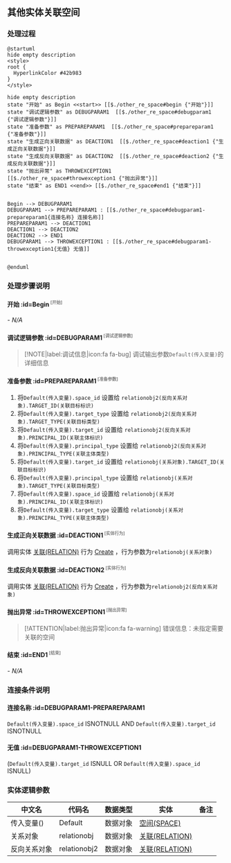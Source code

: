 ## 其他实体关联空间 <!-- {docsify-ignore-all} -->

   

### 处理过程

```plantuml
@startuml
hide empty description
<style>
root {
  HyperlinkColor #42b983
}
</style>

hide empty description
state "开始" as Begin <<start>> [[$./other_re_space#begin {"开始"}]]
state "调试逻辑参数" as DEBUGPARAM1  [[$./other_re_space#debugparam1 {"调试逻辑参数"}]]
state "准备参数" as PREPAREPARAM1  [[$./other_re_space#prepareparam1 {"准备参数"}]]
state "生成正向关联数据" as DEACTION1  [[$./other_re_space#deaction1 {"生成正向关联数据"}]]
state "生成反向关联数据" as DEACTION2  [[$./other_re_space#deaction2 {"生成反向关联数据"}]]
state "抛出异常" as THROWEXCEPTION1  [[$./other_re_space#throwexception1 {"抛出异常"}]]
state "结束" as END1 <<end>> [[$./other_re_space#end1 {"结束"}]]


Begin --> DEBUGPARAM1
DEBUGPARAM1 --> PREPAREPARAM1 : [[$./other_re_space#debugparam1-prepareparam1{连接名称} 连接名称]]
PREPAREPARAM1 --> DEACTION1
DEACTION1 --> DEACTION2
DEACTION2 --> END1
DEBUGPARAM1 --> THROWEXCEPTION1 : [[$./other_re_space#debugparam1-throwexception1{无值} 无值]]


@enduml
```


### 处理步骤说明

#### 开始 :id=Begin<sup class="footnote-symbol"> <font color=gray size=1>[开始]</font></sup>



*- N/A*
#### 调试逻辑参数 :id=DEBUGPARAM1<sup class="footnote-symbol"> <font color=gray size=1>[调试逻辑参数]</font></sup>



> [!NOTE|label:调试信息|icon:fa fa-bug]
> 调试输出参数`Default(传入变量)`的详细信息


#### 准备参数 :id=PREPAREPARAM1<sup class="footnote-symbol"> <font color=gray size=1>[准备参数]</font></sup>



1. 将`Default(传入变量).space_id` 设置给  `relationobj2(反向关系对象).TARGET_ID(关联目标标识)`
2. 将`Default(传入变量).target_type` 设置给  `relationobj2(反向关系对象).TARGET_TYPE(关联目标类型)`
3. 将`Default(传入变量).target_id` 设置给  `relationobj2(反向关系对象).PRINCIPAL_ID(关联主体标识)`
4. 将`Default(传入变量).principal_type` 设置给  `relationobj2(反向关系对象).PRINCIPAL_TYPE(关联主体类型)`
5. 将`Default(传入变量).target_id` 设置给  `relationobj(关系对象).TARGET_ID(关联目标标识)`
6. 将`Default(传入变量).principal_type` 设置给  `relationobj(关系对象).TARGET_TYPE(关联目标类型)`
7. 将`Default(传入变量).space_id` 设置给  `relationobj(关系对象).PRINCIPAL_ID(关联主体标识)`
8. 将`Default(传入变量).target_type` 设置给  `relationobj(关系对象).PRINCIPAL_TYPE(关联主体类型)`

#### 生成正向关联数据 :id=DEACTION1<sup class="footnote-symbol"> <font color=gray size=1>[实体行为]</font></sup>



调用实体 [关联(RELATION)](module/Base/Relation.md) 行为 [Create](module/Base/Relation#行为) ，行为参数为`relationobj(关系对象)`

#### 生成反向关联数据 :id=DEACTION2<sup class="footnote-symbol"> <font color=gray size=1>[实体行为]</font></sup>



调用实体 [关联(RELATION)](module/Base/Relation.md) 行为 [Create](module/Base/Relation#行为) ，行为参数为`relationobj2(反向关系对象)`

#### 抛出异常 :id=THROWEXCEPTION1<sup class="footnote-symbol"> <font color=gray size=1>[抛出异常]</font></sup>



> [!ATTENTION|label:抛出异常|icon:fa fa-warning]
> 错误信息：未指定需要关联的空间

#### 结束 :id=END1<sup class="footnote-symbol"> <font color=gray size=1>[结束]</font></sup>



*- N/A*


### 连接条件说明
#### 连接名称 :id=DEBUGPARAM1-PREPAREPARAM1

`Default(传入变量).space_id` ISNOTNULL AND `Default(传入变量).target_id` ISNOTNULL
#### 无值 :id=DEBUGPARAM1-THROWEXCEPTION1

(`Default(传入变量).target_id` ISNULL OR `Default(传入变量).space_id` ISNULL)


### 实体逻辑参数

|    中文名   |    代码名    |  数据类型    |  实体   |备注 |
| --------| --------| -------- | -------- | --------   |
|传入变量(<i class="fa fa-check"/></i>)|Default|数据对象|[空间(SPACE)](module/Wiki/Space.md)||
|关系对象|relationobj|数据对象|[关联(RELATION)](module/Base/Relation.md)||
|反向关系对象|relationobj2|数据对象|[关联(RELATION)](module/Base/Relation.md)||
